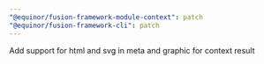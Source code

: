 ```yaml
---
"@equinor/fusion-framework-module-context": patch
"@equinor/fusion-framework-cli": patch
---
```


Add support for html and svg in meta and graphic for context result
